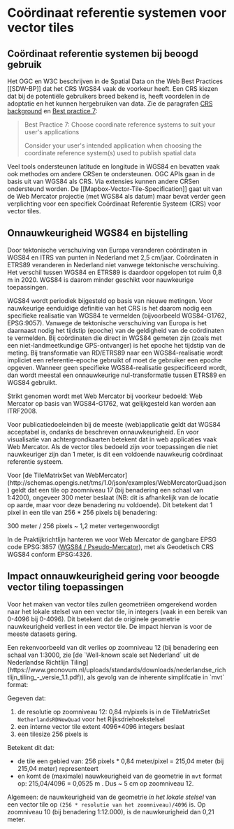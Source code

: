 # Coördinaat referentie systemen voor vector tiles

## Coördinaat referentie systemen bij beoogd gebruik
<div class="informative">

Het OGC en W3C beschrijven in de Spatial Data on the Web Best Practices [[SDW-BP]] dat het CRS WGS84 vaak de voorkeur heeft.
Een CRS kiezen dat bij de potentiële gebruikers breed bekend is, heeft voordelen in de adoptatie en het kunnen hergebruiken van data. Zie de paragrafen [CRS background](https://www.w3.org/TR/sdw-bp/#CRS-background) en [Best practice 7](https://www.w3.org/TR/sdw-bp/#bp-crs-choice):

> Best Practice 7: Choose coordinate reference systems to suit your user's applications
>
> Consider your user's intended application when choosing the coordinate reference system(s) used to publish spatial data

Veel tools ondersteunen latitude en longitude in WGS84 en bevatten vaak ook methodes om andere CRSen te ondersteunen. OGC APIs gaan in de basis uit van WGS84 als CRS. Via extensies kunnen andere CRSen ondersteund worden. De [[Mapbox-Vector-Tile-Specification]] gaat uit van de Web Mercator projectie (met WGS84 als datum) maar bevat verder geen verplichting voor een specifiek Coördinaat Referentie Systeem (CRS) voor vector tiles.
</div>

## Onnauwkeurigheid WGS84 en bijstelling
Door tektonische verschuiving van Europa veranderen coördinaten in WGS84 en ITRS van punten in Nederland met 2,5 cm/jaar. Coördinaten in ETRS89 veranderen in Nederland niet vanwege tektonische verschuiving. Het verschil tussen WGS84 en ETRS89 is daardoor opgelopen tot ruim 0,8 m in 2020. WGS84 is daarom minder geschikt voor nauwkeurige toepassingen.

WGS84 wordt periodiek bijgesteld op basis van nieuwe metingen. Voor nauwkeurige eenduidige definitie van het CRS is het daarom nodig een specifieke realisatie van WGS84 te vermelden (bijvoorbeeld WGS84-G1762, EPSG:9057). Vanwege de tektonische verschuiving van Europa is het daarnaast nodig het tijdstip (epoche) van de geldigheid van de coördinaten te vermelden. Bij coördinaten die direct in WGS84 gemeten zijn (zoals met een niet-landmeetkundige GPS-ontvanger) is het epoche het tijdstip van de meting. Bij transformatie van RD/ETRS89 naar een WGS84-realisatie wordt impliciet een referentie-epoche gebruikt of moet de gebruiker een epoche opgeven. Wanneer geen specifieke WGS84-realisatie gespecificeerd wordt, dan wordt meestal een onnauwkeurige nul-transformatie tussen ETRS89 en WGS84 gebruikt.

Strikt genomen wordt met Web Mercator bij voorkeur bedoeld: Web Mercator op basis van WGS84-G1762, wat gelijkgesteld kan worden aan ITRF2008.

Voor publicatiedoeleinden bij de meeste (web)applicatie geldt dat WGS84 acceptabel is, ondanks de beschreven onnauwkeurigheid. En voor visualisatie van achtergrondkaarten betekent dat in web applicaties vaak Web Mercator. Als de vector tiles bedoeld zijn voor toepassingen die niet nauwkeuriger zijn dan 1 meter, is dit een voldoende nauwkeurig coördinaat referentie systeem.

<p class="note" title="Resolutie en nauwkeurigheid WebMercator">
Voor [de TileMatrixSet van WebMercator](http://schemas.opengis.net/tms/1.0/json/examples/WebMercatorQuad.json) geldt dat een tile op zoomniveau 17 (bij benadering een schaal van 1:4200), ongeveer 300 meter beslaat (NB: dit is afhankelijk van de locatie op aarde, maar voor deze benadering nu voldoende). Dit betekent dat 1 pixel in een tile van 256 * 256 pixels bij benadering:

300 meter / 256 pixels ~ 1,2 meter vertegenwoordigt

</p>

In de Praktijkrichtlijn hanteren we voor Web Mercator de gangbare EPSG code EPSG:3857 ([WGS84 / Pseudo-Mercator](https://epsg.org/crs_3857/WGS-84-Pseudo-Mercator.html)), met als Geodetisch CRS WGS84 conform EPSG:4326.

## Impact onnauwkeurigheid gering voor beoogde vector tiling toepassingen
Voor het maken van vector tiles zullen geometriëen omgerekend worden naar het lokale stelsel van een vector tile, in integers (vaak in een bereik van 0-4096 bij 0-4096). Dit betekent dat de originele geometrie nauwkeurigheid verliest in een vector tile. De impact hiervan is voor de meeste datasets gering.

<p class='note' title='Rekenvoorbeeld nauwkeurigheid vector tiling in lokale stelsel'>
Een rekenvoorbeeld van dit verlies op zoomniveau 12 (bij benadering een schaal van 1:3000, zie [de `Well-known scale set Nederland` uit de Nederlandse Richtlijn Tiling](https://www.geonovum.nl/uploads/standards/downloads/nederlandse_richtlijn_tiling_-_versie_1.1.pdf)), als gevolg van de inherente simplifcatie in `mvt` format:

Gegeven dat:
1.  de resolutie op zoomniveau 12: 0,84 m/pixels is in de TileMatrixSet `NetherlandsRDNewQuad` voor het Rijksdriehoekstelsel
1.  een interne vector tile extent 4096*4096 integers beslaat
1.  een tilesize 256 pixels is

Betekent dit dat:
*   de tile een gebied van: 256 pixels * 0,84 meter/pixel = 215,04 meter (bij 215,04 meter) representeert
*   en komt de (maximale) nauwkeurigheid van de geometrie in `mvt` format op: 215,04/4096 = 0,0525 m . Dus ~ 5 cm op zoomniveau 12.

Algemeen: de nauwkeurigheid van de geometrie _in het lokale stelsel_ van een vector tile op `(256 * resolutie van het zoomniveau)/4096` is. Op zoomniveau 10 (bij benadering 1:12.000), is de nauwkeurigheid dan 0,21 meter.
</p>
